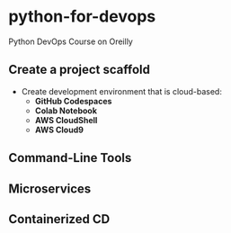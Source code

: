 # python-for-devops

Python DevOps Course on Oreilly

## Create a project scaffold

* Create development environment that is cloud-based:
  * **GitHub Codespaces**
  * **Colab Notebook**
  * **AWS CloudShell**
  * **AWS Cloud9**

## Command-Line Tools

## Microservices

## Containerized CD
